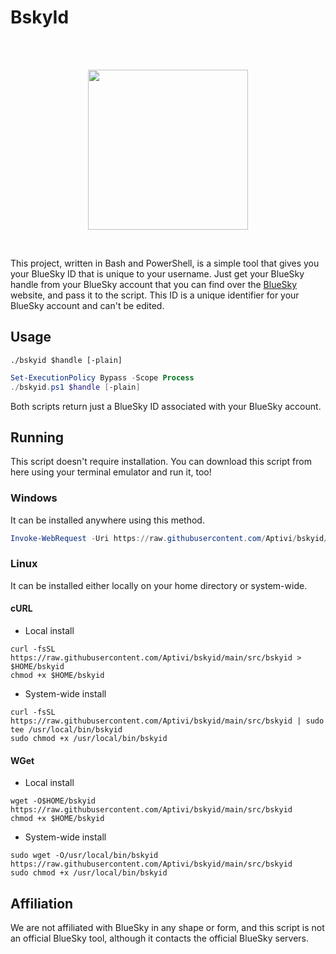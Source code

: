 # BskyId

<div align = center>

<br>
<br>
    
<img
  src = 'https://cdn.jsdelivr.net/gh/Aptivi/BskyId@main/OfficialAppIcon-BskyId-512.png'
  width = 256
  align = center
/>

<br>

</div>

This project, written in Bash and PowerShell, is a simple tool that gives you your BlueSky ID that is unique to your username. Just get your BlueSky handle from your BlueSky account that you can find over the [BlueSky](https://bsky.app) website, and pass it to the script. This ID is a unique identifier for your BlueSky account and can't be edited.

## Usage

```shell
./bskyid $handle [-plain]
```

```powershell
Set-ExecutionPolicy Bypass -Scope Process
./bskyid.ps1 $handle [-plain]
```

Both scripts return just a BlueSky ID associated with your BlueSky account.

## Running

This script doesn't require installation. You can download this script from here using your terminal emulator and run it, too!

### Windows

It can be installed anywhere using this method.

```powershell
Invoke-WebRequest -Uri https://raw.githubusercontent.com/Aptivi/bskyid/main/src/bskyid -OutFile bskyid.ps1
```

### Linux

It can be installed either locally on your home directory or system-wide.

#### cURL

* Local install

```shell
curl -fsSL https://raw.githubusercontent.com/Aptivi/bskyid/main/src/bskyid > $HOME/bskyid
chmod +x $HOME/bskyid
```

* System-wide install

```shell
curl -fsSL https://raw.githubusercontent.com/Aptivi/bskyid/main/src/bskyid | sudo tee /usr/local/bin/bskyid
sudo chmod +x /usr/local/bin/bskyid
```

#### WGet

* Local install

```shell
wget -O$HOME/bskyid https://raw.githubusercontent.com/Aptivi/bskyid/main/src/bskyid
chmod +x $HOME/bskyid
```

* System-wide install

```shell
sudo wget -O/usr/local/bin/bskyid https://raw.githubusercontent.com/Aptivi/bskyid/main/src/bskyid
sudo chmod +x /usr/local/bin/bskyid
```

## Affiliation

We are not affiliated with BlueSky in any shape or form, and this script is not an official BlueSky tool, although it contacts the official BlueSky servers.